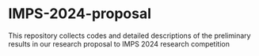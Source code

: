 # IMPS-2024-proposal
This repository collects codes and detailed descriptions of the preliminary results in our research proposal to IMPS 2024 research competition
